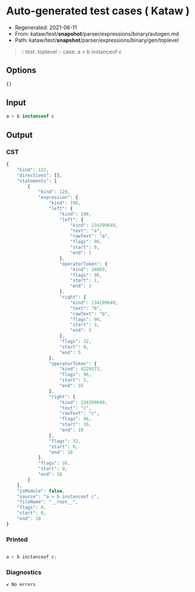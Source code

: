 # Auto-generated test cases ( Kataw )
- Regenerated: 2021-06-11
- From: kataw/test/__snapshot__/parser/expressions/binary/autogen.md
- Path: kataw/test/__snapshot__/parser/expressions/binary/gen/toplevel
> :: test: toplevel
> :: case: a > b instanceof c
## Options

`````js
{}
`````
## Input

`````js
a > b instanceof c
`````
## Output

### CST

```javascript
{
    "kind": 122,
    "directives": [],
    "statements": [
        {
            "kind": 120,
            "expression": {
                "kind": 198,
                "left": {
                    "kind": 198,
                    "left": {
                        "kind": 134299649,
                        "text": "a",
                        "rawText": "a",
                        "flags": 96,
                        "start": 0,
                        "end": 1
                    },
                    "operatorToken": {
                        "kind": 34883,
                        "flags": 96,
                        "start": 1,
                        "end": 3
                    },
                    "right": {
                        "kind": 134299649,
                        "text": "b",
                        "rawText": "b",
                        "flags": 96,
                        "start": 3,
                        "end": 5
                    },
                    "flags": 32,
                    "start": 0,
                    "end": 5
                },
                "operatorToken": {
                    "kind": 4229173,
                    "flags": 96,
                    "start": 5,
                    "end": 16
                },
                "right": {
                    "kind": 134299649,
                    "text": "c",
                    "rawText": "c",
                    "flags": 96,
                    "start": 16,
                    "end": 18
                },
                "flags": 32,
                "start": 0,
                "end": 18
            },
            "flags": 16,
            "start": 0,
            "end": 18
        }
    ],
    "isModule": false,
    "source": "a > b instanceof c",
    "fileName": "__root__",
    "flags": 0,
    "start": 0,
    "end": 18
}
```

### Printed

```javascript

a > b inctanceof c;
```

### Diagnostics

```javascript
✔ No errors
```

